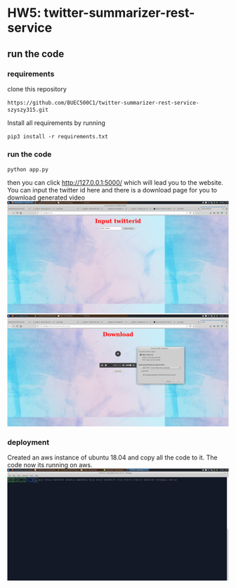 # HW5:  twitter-summarizer-rest-service
## run the code
### requirements
clone this repository
```
https://github.com/BUEC500C1/twitter-summarizer-rest-service-szyszy315.git
```
Install all requirements by running
```
pip3 install -r requirements.txt
```
### run the code
```
python app.py
```
then you can click http://127.0.0.1:5000/ which will lead you to the website. You can input the twitter id here and there is a download page for you to download generated video <br>
![image](https://github.com/BUEC500C1/twitter-summarizer-rest-service-szyszy315/blob/master/ec500hw5_1.png)
![image](https://github.com/BUEC500C1/twitter-summarizer-rest-service-szyszy315/blob/master/ec500hw5_2.png.png)

### deployment
Created an aws instance of ubuntu 18.04 and copy all the code to it. The code now its running on aws.
![image](https://github.com/BUEC500C1/twitter-summarizer-rest-service-szyszy315/blob/master/ec500hw5_3.png)
